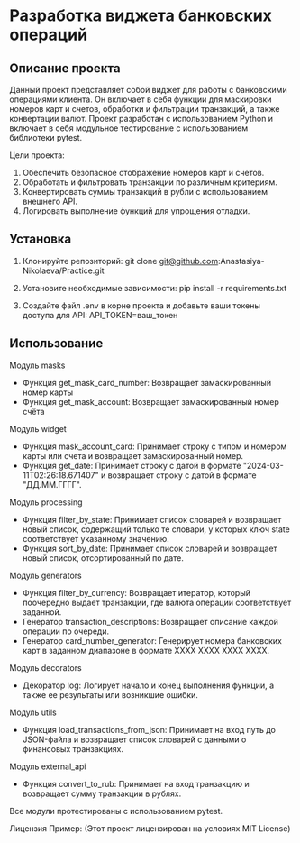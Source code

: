 # Разработка виджета банковских операций

## Описание проекта
Данный проект представляет собой виджет для работы с банковскими операциями клиента. 
Он включает в себя функции для маскировки номеров карт и счетов, обработки и фильтрации транзакций,
а также конвертации валют. 
Проект разработан с использованием Python и включает в себя модульное тестирование с использованием 
библиотеки pytest.

Цели проекта:
1) Обеспечить безопасное отображение номеров карт и счетов.
2) Обработать и фильтровать транзакции по различным критериям.
3) Конвертировать суммы транзакций в рубли с использованием внешнего API.
4) Логировать выполнение функций для упрощения отладки.

## Установка
1. Клонируйте репозиторий:
git clone git@github.com:Anastasiya-Nikolaeva/Practice.git

2. Установите необходимые зависимости:
pip install -r requirements.txt

3. Создайте файл .env в корне проекта и добавьте ваши токены доступа для API:
API_TOKEN=ваш_токен

## Использование
Модуль masks
- Функция get_mask_card_number: Возвращает замаскированный номер карты
- Функция get_mask_account: Возвращает замаскированный номер счёта

Модуль widget
- Функция mask_account_card: Принимает строку с типом и номером карты или счета и возвращает 
замаскированный номер.
- Функция get_date: Принимает строку с датой в формате "2024-03-11T02:26:18.671407" и возвращает 
строку с датой в формате "ДД.ММ.ГГГГ".

Модуль processing
- Функция filter_by_state: Принимает список словарей и возвращает новый список, содержащий только те
словари, у которых ключ state соответствует указанному значению. 
- Функция sort_by_date: Принимает список словарей и возвращает новый список, отсортированный по дате.

Модуль generators
- Функция filter_by_currency: Возвращает итератор, который поочередно выдает транзакции, где валюта 
операции соответствует заданной.
- Генератор transaction_descriptions: Возвращает описание каждой операции по очереди.
- Генератор card_number_generator: Генерирует номера банковских карт в заданном диапазоне в формате XXXX XXXX XXXX XXXX.

Модуль decorators
- Декоратор log: Логирует начало и конец выполнения функции, а также ее результаты или возникшие ошибки.

Модуль utils
- Функция load_transactions_from_json: Принимает на вход путь до JSON-файла и возвращает список словарей 
с данными о финансовых транзакциях.

Модуль external_api
- Функция convert_to_rub: Принимает на вход транзакцию и возвращает сумму транзакции в рублях.

Все модули протестированы с использованием pytest.

Лицензия
Пример: (Этот проект лицензирован на условиях MIT License)